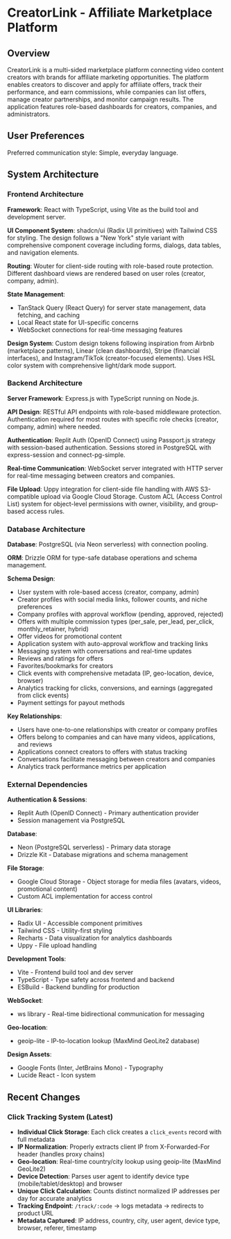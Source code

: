 # CreatorLink - Affiliate Marketplace Platform

## Overview

CreatorLink is a multi-sided marketplace platform connecting video content creators with brands for affiliate marketing opportunities. The platform enables creators to discover and apply for affiliate offers, track their performance, and earn commissions, while companies can list offers, manage creator partnerships, and monitor campaign results. The application features role-based dashboards for creators, companies, and administrators.

## User Preferences

Preferred communication style: Simple, everyday language.

## System Architecture

### Frontend Architecture

**Framework**: React with TypeScript, using Vite as the build tool and development server.

**UI Component System**: shadcn/ui (Radix UI primitives) with Tailwind CSS for styling. The design follows a "New York" style variant with comprehensive component coverage including forms, dialogs, data tables, and navigation elements.

**Routing**: Wouter for client-side routing with role-based route protection. Different dashboard views are rendered based on user roles (creator, company, admin).

**State Management**: 
- TanStack Query (React Query) for server state management, data fetching, and caching
- Local React state for UI-specific concerns
- WebSocket connections for real-time messaging features

**Design System**: Custom design tokens following inspiration from Airbnb (marketplace patterns), Linear (clean dashboards), Stripe (financial interfaces), and Instagram/TikTok (creator-focused elements). Uses HSL color system with comprehensive light/dark mode support.

### Backend Architecture

**Server Framework**: Express.js with TypeScript running on Node.js.

**API Design**: RESTful API endpoints with role-based middleware protection. Authentication required for most routes with specific role checks (creator, company, admin) where needed.

**Authentication**: Replit Auth (OpenID Connect) using Passport.js strategy with session-based authentication. Sessions stored in PostgreSQL with express-session and connect-pg-simple.

**Real-time Communication**: WebSocket server integrated with HTTP server for real-time messaging between creators and companies.

**File Upload**: Uppy integration for client-side file handling with AWS S3-compatible upload via Google Cloud Storage. Custom ACL (Access Control List) system for object-level permissions with owner, visibility, and group-based access rules.

### Database Architecture

**Database**: PostgreSQL (via Neon serverless) with connection pooling.

**ORM**: Drizzle ORM for type-safe database operations and schema management.

**Schema Design**:
- User system with role-based access (creator, company, admin)
- Creator profiles with social media links, follower counts, and niche preferences
- Company profiles with approval workflow (pending, approved, rejected)
- Offers with multiple commission types (per_sale, per_lead, per_click, monthly_retainer, hybrid)
- Offer videos for promotional content
- Application system with auto-approval workflow and tracking links
- Messaging system with conversations and real-time updates
- Reviews and ratings for offers
- Favorites/bookmarks for creators
- Click events with comprehensive metadata (IP, geo-location, device, browser)
- Analytics tracking for clicks, conversions, and earnings (aggregated from click events)
- Payment settings for payout methods

**Key Relationships**:
- Users have one-to-one relationships with creator or company profiles
- Offers belong to companies and can have many videos, applications, and reviews
- Applications connect creators to offers with status tracking
- Conversations facilitate messaging between creators and companies
- Analytics track performance metrics per application

### External Dependencies

**Authentication & Sessions**:
- Replit Auth (OpenID Connect) - Primary authentication provider
- Session management via PostgreSQL

**Database**:
- Neon (PostgreSQL serverless) - Primary data storage
- Drizzle Kit - Database migrations and schema management

**File Storage**:
- Google Cloud Storage - Object storage for media files (avatars, videos, promotional content)
- Custom ACL implementation for access control

**UI Libraries**:
- Radix UI - Accessible component primitives
- Tailwind CSS - Utility-first styling
- Recharts - Data visualization for analytics dashboards
- Uppy - File upload handling

**Development Tools**:
- Vite - Frontend build tool and dev server
- TypeScript - Type safety across frontend and backend
- ESBuild - Backend bundling for production

**WebSocket**:
- ws library - Real-time bidirectional communication for messaging

**Geo-location**:
- geoip-lite - IP-to-location lookup (MaxMind GeoLite2 database)

**Design Assets**:
- Google Fonts (Inter, JetBrains Mono) - Typography
- Lucide React - Icon system

## Recent Changes

### Click Tracking System (Latest)
- **Individual Click Storage**: Each click creates a `click_events` record with full metadata
- **IP Normalization**: Properly extracts client IP from X-Forwarded-For header (handles proxy chains)
- **Geo-location**: Real-time country/city lookup using geoip-lite (MaxMind GeoLite2)
- **Device Detection**: Parses user agent to identify device type (mobile/tablet/desktop) and browser
- **Unique Click Calculation**: Counts distinct normalized IP addresses per day for accurate analytics
- **Tracking Endpoint**: `/track/:code` → logs metadata → redirects to product URL
- **Metadata Captured**: IP address, country, city, user agent, device type, browser, referer, timestamp